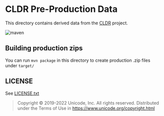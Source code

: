 # CLDR Pre-Production Data

This directory contains derived data from the [CLDR](https://github.com/unicode-org/cldr.git) project.

![maven](https://github.com/unicode-org/cldr-staging/workflows/maven/badge.svg)

## Building production zips

You can run `mvn package` in this directory to create production .zip files under `target/`

## LICENSE

See [LICENSE.txt](./LICENSE.txt)

>Copyright © 2019-2022 Unicode, Inc. All rights reserved.
>Distributed under the Terms of Use in https://www.unicode.org/copyright.html
